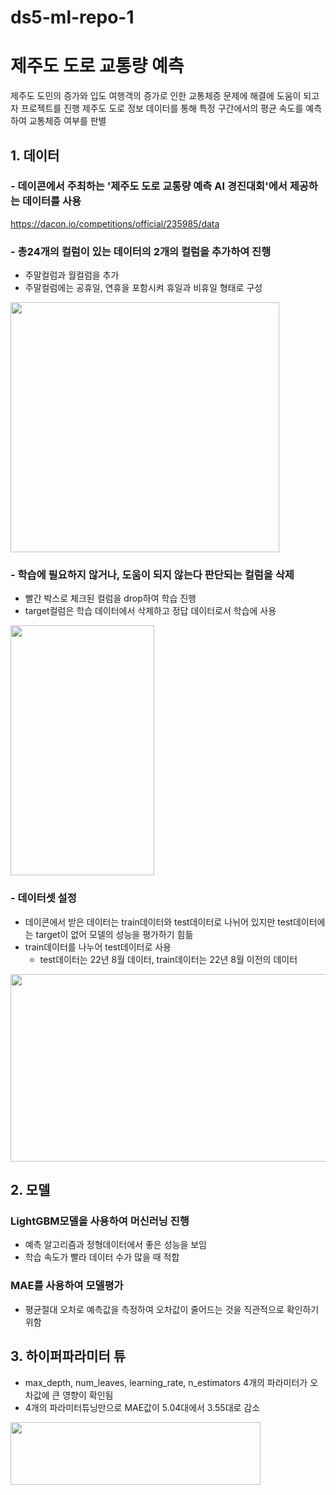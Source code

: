 # ds5-ml-repo-1

# 제주도 도로 교통량 예측
제주도 도민의 증가와 입도 여행객의 증가로 인한 교통체증 문제에 해결에 도움이 되고자 프로젝트를 진행
제주도 도로 정보 데이터를 통해 특정 구간에서의 평균 속도를 예측하여 교통체증 여부를 판별

## 1. 데이터
### - 데이콘에서 주최하는 '제주도 도로 교통량 예측 AI 경진대회'에서 제공하는 데이터를 사용
https://dacon.io/competitions/official/235985/data

### - 총24개의 컬럼이 있는 데이터의 2개의 컬럼을 추가하여 진행
  - 주말컬럼과 월컬럼을 추가
  - 주말컬럼에는 공휴일, 연휴을 포함시켜 휴일과 비휴일 형태로 구성
<img src="https://user-images.githubusercontent.com/87750521/202093281-3a33f059-6051-4c2d-ac4c-5aa2d5cf1e95.png" width="430" height="400"/>

### - 학습에 필요하지 않거나, 도움이 되지 않는다 판단되는 컬럼을 삭제
  - 빨간 박스로 체크된 컬럼을 drop하여 학습 진행
  - target컬럼은 학습 데이터에서 삭제하고 정답 데이터로서 학습에 사용
<img src="https://user-images.githubusercontent.com/87750521/202093609-79b5b954-8349-4127-95bd-e5921a80fc0b.png" width="230" height="400"/>

### - 데이터셋 설정
  - 데이콘에서 받은 데이터는 train데이터와 test데이터로 나뉘어 있지만 test데이터에는 target이 없어 모델의 성능을 평가하기 힘듦
  - train데이터를 나누어 test데이터로 사용
    - test데이터는 22년 8월 데이터, train데이터는 22년 8월 이전의 데이터
<img src="https://user-images.githubusercontent.com/87750521/202096392-e786d998-0ba0-49f2-b66f-6fb3f0515455.png" width="1000" height="300"/>




## 2. 모델
### LightGBM모델을 사용하여 머신러닝 진행
- 예측 알고리즘과 정형데이터에서 좋은 성능을 보임
- 학습 속도가 빨라 데이터 수가 많을 때 적합

### MAE를 사용하여 모델평가
- 평균절대 오차로 예측값을 측정하여 오차값이 줄어드는 것을 직관적으로 확인하기 위함


## 3. 하이퍼파라미터 튜
- max_depth, num_leaves, learning_rate, n_estimators 4개의 파라미터가 오차값에 큰 영향이 확인됨
- 4개의 파라미터튜닝만으로 MAE값이 5.04대에서 3.55대로 감소
<img src="https://user-images.githubusercontent.com/87750521/202098021-966239c3-ab48-427a-b49f-8df0c3bcb57e.png" width="400" height="100"/>

